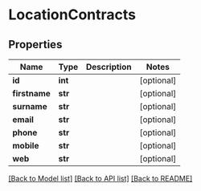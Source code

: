 # LocationContracts

## Properties
Name | Type | Description | Notes
------------ | ------------- | ------------- | -------------
**id** | **int** |  | [optional] 
**firstname** | **str** |  | [optional] 
**surname** | **str** |  | [optional] 
**email** | **str** |  | [optional] 
**phone** | **str** |  | [optional] 
**mobile** | **str** |  | [optional] 
**web** | **str** |  | [optional] 

[[Back to Model list]](../../../../Downloads/sb_db_api/README.md#documentation-for-models) [[Back to API list]](../../../../Downloads/sb_db_api/README.md#documentation-for-api-endpoints) [[Back to README]](../../../../Downloads/sb_db_api/README.md)
